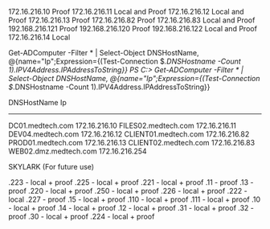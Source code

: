 172.16.216.10 Proof
172.16.216.11 Local and Proof
172.16.216.12 Local and Proof
172.16.216.13 Proof
172.16.216.82 Proof
172.16.216.83 Local and Proof
192.168.216.121 Proof
192.168.216.120 Proof
192.168.216.122 Local and Proof 
172.16.216.14 Local


Get-ADComputer -Filter * | Select-Object DNSHostName, @{name="Ip";Expression={(Test-Connection $_.DNSHostname -Count 1).IPV4Address.IPAddressToString}}
PS C:\> Get-ADComputer -Filter * | Select-Object DNSHostName, @{name="Ip";Expression={(Test-Connection $_.DNSHostname -Count 1).IPV4Address.IPAddressToString}}

DNSHostName           Ip            
-----------           --            
DC01.medtech.com      172.16.216.10 
FILES02.medtech.com   172.16.216.11 
DEV04.medtech.com     172.16.216.12 
CLIENT01.medtech.com  172.16.216.82 
PROD01.medtech.com    172.16.216.13 
CLIENT02.medtech.com  172.16.216.83 
WEB02.dmz.medtech.com 172.16.216.254



SKYLARK (For future use)

.223 - local + proof
.225 - local + proof
.221 - local + proof
.11 - proof
.13 - proof
.220  - local + proof
.250  - local + proof
.226 - local + proof
.222 - local
.227 - proof
.15 - local + proof
.110 - local + proof 
.111 - local + proof 
.10 - local  + proof
.14 - local  + proof
.12 - local + proof
.31 - local + proof
.32 - proof
.30 - local + proof
.224 - local +  proof